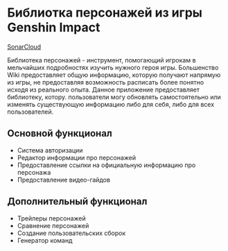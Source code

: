 # Библиотка персонажей из игры Genshin Impact

[SonarCloud](https://sonarcloud.io/project/overview?id=korhvimtv_labs_java2)

Библиотека персонажей - инструмент, помогающий игрокам в мельчайших подробностях изучить нужного героя игры. Большенство Wiki предоставляет общую информацию, 
которую получают напрямую из игры, не предоставляя возможность расписать более понятно исходя из реального опыта. Данное приложение предоставляет библиотеку, котору.
пользователи могу обновлять самостоятельно или изменять существующую информацию либо для себя, либо для всех пользователей. 

## Основной функционал

- Система авторизации
- Редактор информации про персонажей
- Предоставление ссылки на официальную информацию про персонажа
- Предоставление видео-гайдов 

## Дополнительный функционал

- Трейлеры персонажей
- Сравнение персонажей
- Создание пользовательских сборок
- Генератор команд
